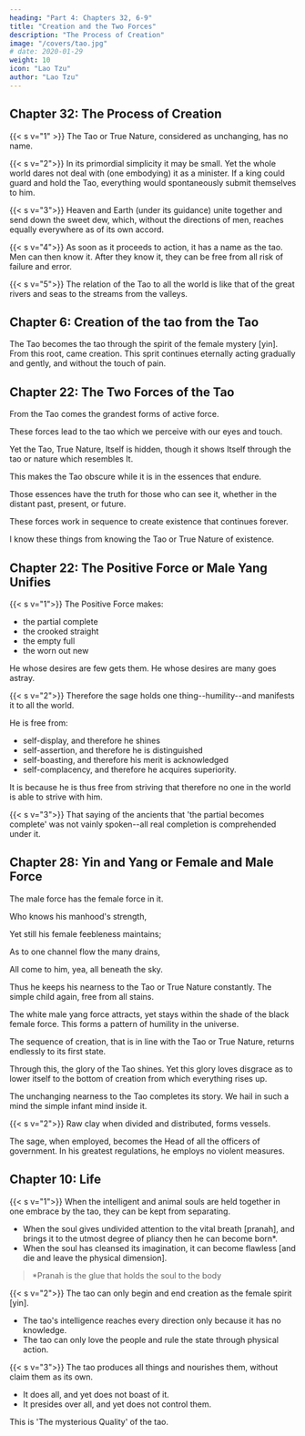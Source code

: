```yaml
---
heading: "Part 4: Chapters 32, 6-9"
title: "Creation and the Two Forces"
description: "The Process of Creation"
image: "/covers/tao.jpg"
# date: 2020-01-29
weight: 10
icon: "Lao Tzu"
author: "Lao Tzu"
---
```




## Chapter 32: The Process of Creation

{{< s v="1" >}} The Tao or True Nature, considered as unchanging, has no name.


{{< s v="2">}} In its primordial simplicity it may be small. Yet the whole world dares not deal with (one embodying) it as a minister. If a king could guard and hold the Tao, everything would spontaneously submit themselves to him.


{{< s v="3">}} Heaven and Earth (under its guidance) unite together and send down the sweet dew, which, without the directions of men, reaches equally everywhere as of its own accord.


{{< s v="4">}} As soon as it proceeds to action, it has a name as the tao. Men can then know it. After they know it, they can be free from all risk of failure and error.


{{< s v="5">}} The relation of the Tao to all the world is like that of the great rivers and seas to the streams from the valleys.


## Chapter 6: Creation of the tao from the Tao

The Tao becomes the tao through the spirit of the female mystery [yin]. From this root, came creation. This sprit continues eternally acting gradually and gently, and without the touch of pain.

<!-- The valley spirit dies not, aye the same.
The  thus do we name.
Its gate, from which at first they issued forth,
Is called the root from which grew heaven and earth.
Long and unbroken does its power remain,
Used  -->


## Chapter 22: The Two Forces of the Tao

From the Tao comes the grandest forms of active force.

These forces lead to the tao which we perceive with our eyes and touch. 

Yet the Tao, True Nature, Itself is hidden, though it shows Itself through the tao or nature which resembles It.

This makes the Tao obscure while it is in the essences that endure.

Those essences have the truth for those who can see it, whether in the distant past, present, or future. 

<!-- Now it is so; 'twas so of old.
Its name—what passes not away;
So, in their beautiful array, -->

These forces work in sequence to create existence that continues forever.

I know these things from knowing the Tao or True Nature of existence.
<!-- How know I that it is so with all the beauties of existing things? By this (nature of the Tao). -->


## Chapter 22: The Positive Force or Male Yang Unifies

{{< s v="1">}} The Positive Force makes:
- the partial complete
- the crooked straight
- the empty full
- the worn out new

He whose desires are few gets them. He whose desires are many goes astray.



{{< s v="2">}} Therefore the sage holds one thing--humility--and manifests it to all the world. 

He is free from:
- self-display, and therefore he shines
- self-assertion, and therefore he is distinguished
- self-boasting, and therefore his merit is acknowledged
- self-complacency, and therefore he acquires superiority. 

It is because he is thus free from striving that therefore no one in the world is able to strive with him.


{{< s v="3">}} That saying of the ancients that 'the partial becomes complete' was not vainly spoken--all real completion is comprehended under it.



## Chapter 28: Yin and Yang or Female and Male Force 

The male force has the female force in it. 

Who knows his manhood's strength,
   
Yet still his female feebleness maintains;

As to one channel flow the many drains,

All come to him, yea, all beneath the sky.

<!-- This keeps his  -->
Thus he keeps his nearness to the Tao or True Nature constantly. <!-- excellence -->
The simple child again, free from all stains.


The white male yang force attracts, yet stays within the shade of the black female force. 
This forms a pattern of humility in the universe.


<!--    Who knows how white attracts,
   Yet always keeps himself within black's shade,

   The pattern of humility displayed,
   Displayed in view of all beneath the sky; -->


The sequence of creation, that is in line with the Tao or True Nature, returns endlessly to its first state.

<!--    He in the unchanging excellence arrayed,
   Endless return to man's first state has made. -->

Through this, the glory of the Tao shines. Yet this glory loves disgrace as to lower itself to the bottom of creation from which everything rises up. 

<!--    Who knows how glory shines,
   Yet loves disgrace, nor e'er for it is pale; -->

<!--    Behold his presence in a spacious vale,
   To which men come from all beneath the sky. -->

The unchanging nearness to the Tao completes its story. We hail in such a mind the simple infant mind inside it.



{{< s v="2">}} Raw clay<!-- The unwrought material, --> when divided and distributed, forms vessels. 

The sage, when employed, becomes the Head of all the officers of government. In his greatest regulations, he employs no violent measures.



## Chapter 10: Life

{{< s v="1">}} When the intelligent and animal souls are held together in one embrace by the tao, they can be kept from separating. 
- When the soul gives undivided attention to the vital breath [pranah], and brings it to the utmost degree of pliancy then he can become born*<!--  as a (tender) babe -->. 
- When the soul has cleansed its imagination, it can become flawless [and die and leave the physical dimension].

> *Pranah is the glue that holds the soul to the body




{{< s v="2">}} <!-- In , cannot he proceed without any (purpose of) action?  --> The tao can only begin and end creation as the female spirit [yin].
<!-- In the opening and shutting of his gates of heaven, cannot he do so as a female bird?  -->
- The tao's intelligence reaches every direction only because it has no knowledge. 
- The tao can only love the people and rule the state through physical action.
<!-- , cannot he (appear to) be without knowledge? -->



{{< s v="3">}} The tao produces all things and nourishes them, without claim them as its own. 
- It does all, and yet does not boast of it. 
- It presides over all, and yet does not control them. 

This is 'The mysterious Quality' of the tao.
